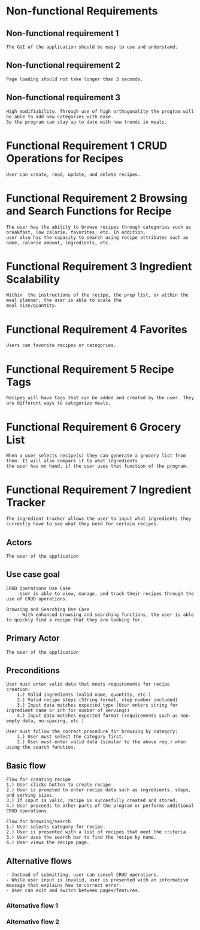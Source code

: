 # Non-functional Requirements 

## Non-functional requirement 1
    The GUI of the application should be easy to use and understand.

## Non-functional requirement 2
    Page loading should not take longer than 3 seconds. 

## Non-functional requirement 3
    High modifiability. Through use of high orthogonality the program will be able to add new categories with ease. 
    So the program can stay up to date with new trends in meals.

# Functional Requirement 1 CRUD Operations for Recipes
    User can create, read, update, and delete recipes. 

# Functional Requirement 2 Browsing and Search Functions for Recipe
    The user has the ability to browse recipes through categories such as breakfast, low calorie, favorites, etc. In addition,
    user also has the capacity to search using recipe attributes such as name, calorie amount, ingredients, etc.

# Functional Requirement 3 Ingredient Scalability
    Within  the instructions of the recipe, the prep list, or within the meal planner, the user is able to scale the 
    meal size/quantity.

# Functional Requirement 4 Favorites
    Users can favorite recipes or categories.


# Functional Requirement 5 Recipe Tags
    Recipes will have tags that can be added and created by the user. They are different ways to categorize meals.


# Functional Requirement 6 Grocery List
    When a user selects recipe(s) they can generate a grocery list from them. It will also compare it to what ingredients 
    the user has on hand, if the user uses that function of the program.

# Functional Requirement 7 Ingredient Tracker
    The ingredient tracker allows the user to input what ingredients they currently have to see what they need for certain recipes.
    
## Actors
    The user of the application
    
## Use case goal
    CRUD Operations Use Case
        -User is able to view, manage, and track their recipes through the use of CRUD operations.

    Browsing and Searching Use Case
        - With enhanced browsing and searching functions, the user is able to quickly find a recipe that they are looking for.

## Primary Actor
    The user of the application

## Preconditions
    User must enter valid data that meets requirements for recipe creation:
        1.) Valid ingredients (valid name, quantity, etc.)
        2.) Valid recipe steps (String format, step number included)
        3.) Input data matches expected type (User enters string for ingredient name or int for number of servings)
        4.) Input data matches expected format (requirements such as non-empty data, no-spacing, etc.) 
    
    User must follow the correct procedure for browsing by category:
        1.) User must select the category first.
        2.) User must enter valid data (similar to the above req.) when using the search function. 

## Basic flow
    Flow for creating recipe
    1.) User clicks button to create recipe
    2.) User is prompted to enter recipe data such as ingredients, steps, and serving sizes.
    3.) If input is valid, recipe is succesfully created and stored. 
    4.) User proceeds to other parts of the program or performs additional CRUD operations.

    Flow for browsing/search 
    1.) User selects category for recipe.
    2.) User is presented with a list of recipes that meet the criteria.
    3.) User uses the search bar to find the recipe by name.
    4.) User views the recipe page. 


## Alternative flows
    - Instead of submitting, user can cancel CRUD operations.
    - While user input is invalid, user is presented with an informative message that explains how to correct error.
    - User can exit and switch between pages/features.

### Alternative flow 1

### Alternative flow 2
